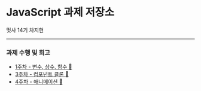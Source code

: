 # JavaScript 과제 저장소

멋사 14기 차지현

---

### 과제 수행 및 회고

- [1주차 - 변수, 상수, 함수 🍊](/md/week-01.md)
- [3주차 - 컴포넌트 클론 🍝](/md/week-03.md)
- [4주차 - 애니메이션 🥛](/md/week-04.md)
